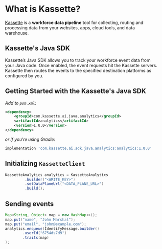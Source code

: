 # What is Kassette?

[Kassette](https://kassette.ai/) is a **workforce data pipeline** tool for collecting, routing and processing data from your websites, apps, cloud tools, and data warehouse.

## Kassette's Java SDK

Kassette’s Java SDK allows you to track your workforce event data from your Java code. Once enabled, the event requests hit the Kassette servers. Kassette then routes the events to the specified destination platforms as configured by you.


## Getting Started with the Kassette's Java SDK

*Add to `pom.xml`:*

```xml
<dependency>
    <groupId>com.kassette.ai.java.analytics</groupId>
    <artifactId>analytics</artifactId>
    <version>1.0.0</version>
</dependency>

```

*or if you're using Gradle:*

```bash
implementation 'com.kassette.ai.sdk.java.analytics:analytics:1.0.0'
```

## Initializing ```KassetteClient```

```java 
KassetteAnalytics analytics = KassetteAnalytics
         .builder("<WRITE_KEY>")
         .setDataPlaneUrl("<DATA_PLANE_URL>")
         .build();
```

## Sending events

```java
Map<String, Object> map = new HashMap<>();
map.put("name", "John Marshal");
map.put("email", "john@example.com");
analytics.enqueue(IdentifyMessage.builder()
        .userId("6754ds7d9")
        .traits(map)
);
```


